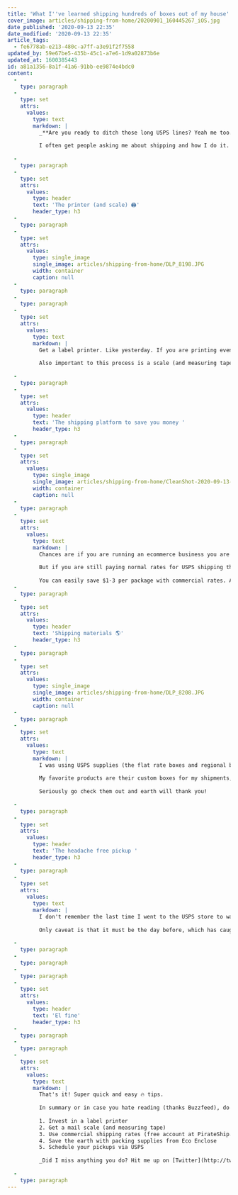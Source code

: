 ```yaml
---
title: 'What I''ve learned shipping hundreds of boxes out of my house'
cover_image: articles/shipping-from-home/20200901_160445267_iOS.jpg
date_published: '2020-09-13 22:35'
date_modified: '2020-09-13 22:35'
article_tags:
  - fe6778ab-e213-480c-a7ff-a3e91f2f7558
updated_by: 59e67be5-435b-45c1-a7e6-1d9a02873b6e
updated_at: 1600385443
id: a81a1356-8a1f-41a6-91bb-ee9874e4bdc0
content:
  -
    type: paragraph
  -
    type: set
    attrs:
      values:
        type: text
        markdown: |
          _**Are you ready to ditch those long USPS lines? Yeah me too.  I wish someone had told me these things years ago!**_
          
          I often get people asking me about shipping and how I do it. I'm not a super expert but I do ship dozens of packages most months with [Rainier Watch](http://rainierwatch.com), so here's my tips that have saved me money and time! 💰
          
  -
    type: paragraph
  -
    type: set
    attrs:
      values:
        type: header
        text: 'The printer (and scale) 🖨'
        header_type: h3
  -
    type: paragraph
  -
    type: set
    attrs:
      values:
        type: single_image
        single_image: articles/shipping-from-home/DLP_8198.JPG
        width: container
        caption: null
  -
    type: paragraph
  -
    type: paragraph
  -
    type: set
    attrs:
      values:
        type: text
        markdown: |
          Get a label printer. Like yesterday. If you are printing even several times a month I think it's a worthwhile investment. I have [this Rollo thermal printer](https://www.rollo.com/product/rollo-printer/) thanks to Rami ([check out his epic sock company!](https://www.ftgusocks.com/)) that I love. Because it's a thermal printer it doesn't use or ever need ink replaced. Woohoo! The Rollo is easy to setup and easy to use. Definitely worth the $200ish investment. 
          
          Also important to this process is a scale (and measuring tape) so you can calculate the exact size and weight of your packages. There's dozens of options on amazon, just search for "shipping or mail scale". Whatever shipping platform you use will ask for measurements and weight. Unless you are shipping pianos, anvils, or bricks a flat rate box generally isn't a cost effective approach.
          
  -
    type: paragraph
  -
    type: set
    attrs:
      values:
        type: header
        text: 'The shipping platform to save you money '
        header_type: h3
  -
    type: paragraph
  -
    type: set
    attrs:
      values:
        type: single_image
        single_image: articles/shipping-from-home/CleanShot-2020-09-13-at-15.45.15@2x.jpg
        width: container
        caption: null
  -
    type: paragraph
  -
    type: set
    attrs:
      values:
        type: text
        markdown: |
          Chances are if you are running an ecommerce business you are using Etsy or Shopify or Woocommerce. And in that case you are already getting commercial shipping rates (woohoo!). 
          
          But if you are still paying normal rates for USPS shipping then here's a secret: you don't have to be! There's a lot of platforms like [ShipStation](https://www.shipstation.com/) and [Shippo](https://goshippo.com/) that offer commercial shipping rates (in addition to other features). I prefer Shippo because it's user interface is better but check em both out if you ship a lot. 
          
          You can easily save $1-3 per package with commercial rates. And if you aren't shipping enough to pay for a monthly service or aren't running an ecommerce business then you need to be using [PirateShip](https://www.pirateship.com/)! Its free and is a great way to save money per shipment. Another alternative is [Sendle](https://www.sendle.com/) although I've found PirateShip to be slightly cheaper. 
  -
    type: paragraph
  -
    type: set
    attrs:
      values:
        type: header
        text: 'Shipping materials 🌎'
        header_type: h3
  -
    type: paragraph
  -
    type: set
    attrs:
      values:
        type: single_image
        single_image: articles/shipping-from-home/DLP_8208.JPG
        width: container
        caption: null
  -
    type: paragraph
  -
    type: set
    attrs:
      values:
        type: text
        markdown: |
          I was using USPS supplies (the flat rate boxes and regional boxes which you can get for free) before migrating to [Eco Enclose](https://www.ecoenclose.com/). And I wish I'd done it sooner. Eco Enclose has a plethora of amazing, super earth friendly shipping supplies and materials for any needs you have. 
          
          My favorite products are their custom boxes for my shipments, a custom designed card for including in the boxes, and their zero waste labels! I use the custom boxes for an exact fit on my products which allows me to save money on shipping so I think they are worth it if you are shipping many times a month.
          
          Seriously go check them out and earth will thank you!
          
  -
    type: paragraph
  -
    type: set
    attrs:
      values:
        type: header
        text: 'The headache free pickup '
        header_type: h3
  -
    type: paragraph
  -
    type: set
    attrs:
      values:
        type: text
        markdown: |
          I don't remember the last time I went to the USPS store to wait in their never ending line to ship a package. Here's a little known secret: Did you know USPS can pickup packages from your home? Its super easy to schedule a pickup so you don't even have to leave the house! [Go here and schedule a pickup](https://tools.usps.com/schedule-pickup-steps.htm). 
          
          Only caveat is that it must be the day before, which has caught me a few times. Once I started using this free service, I never went back and you won't either! 
          
  -
    type: paragraph
  -
    type: paragraph
  -
    type: paragraph
  -
    type: set
    attrs:
      values:
        type: header
        text: 'El fine'
        header_type: h3
  -
    type: paragraph
  -
    type: paragraph
  -
    type: set
    attrs:
      values:
        type: text
        markdown: |
          That's it! Super quick and easy 🔥 tips. 
          
          In summary or in case you hate reading (thanks Buzzfeed), do this: 
          
          1. Invest in a label printer
          2. Get a mail scale (and measuring tape)
          3. Use commercial shipping rates (free account at PirateShip.com)
          4. Save the earth with packing supplies from Eco Enclose 
          5. Schedule your pickups via USPS
          
          _Did I miss anything you do? Hit me up on [Twitter](http://twitter.com/austriker27). Now get out there and start saving!_
          
  -
    type: paragraph
---
```

